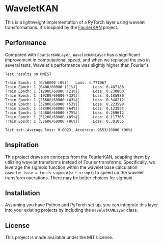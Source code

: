 # WaveletKAN

This is a lightweight implementation of a PyTorch layer using wavelet transformations. It's inspired by the [FourierKAN](https://github.com/GistNoesis/FourierKAN) project.

## Performance

Compared with `FourierKANLayer`, `WaveletKANLayer` has a significant improvement in computational speed, and when we replaced the two in several tests, Wavelet's performance was slightly higher than Fourier's

```
Test results on MNIST

Train Epoch: 1 [0/60000 (0%)]   Loss: 4.771067
Train Epoch: 1 [6400/60000 (11%)]       Loss: 0.487188
Train Epoch: 1 [12800/60000 (21%)]      Loss: 0.230800
Train Epoch: 1 [19200/60000 (32%)]      Loss: 0.185986
Train Epoch: 1 [25600/60000 (43%)]      Loss: 0.340212
Train Epoch: 1 [32000/60000 (53%)]      Loss: 0.223590
Train Epoch: 1 [38400/60000 (64%)]      Loss: 0.123554
Train Epoch: 1 [44800/60000 (75%)]      Loss: 0.269612
Train Epoch: 1 [51200/60000 (85%)]      Loss: 0.117765
Train Epoch: 1 [57600/60000 (96%)]      Loss: 0.301055

Test set: Average loss: 0.0023, Accuracy: 9553/10000 (96%)
```

## Inspiration

This project draws on concepts from the FourierKAN, adapting them by utilizing wavelet transforms instead of Fourier transforms. Specifically, we leverage the sigmoid function within the wavelet base calculation (`wavelet_base = torch.sigmoid(w * xrshp)`) to speed up the wavelet transform operations. There may be better choices for sigmoid

## Installation

Assuming you have Python and PyTorch set up, you can integrate this layer into your existing projects by including the `WaveletKANLayer` class.

## License

This project is made available under the MIT License.
